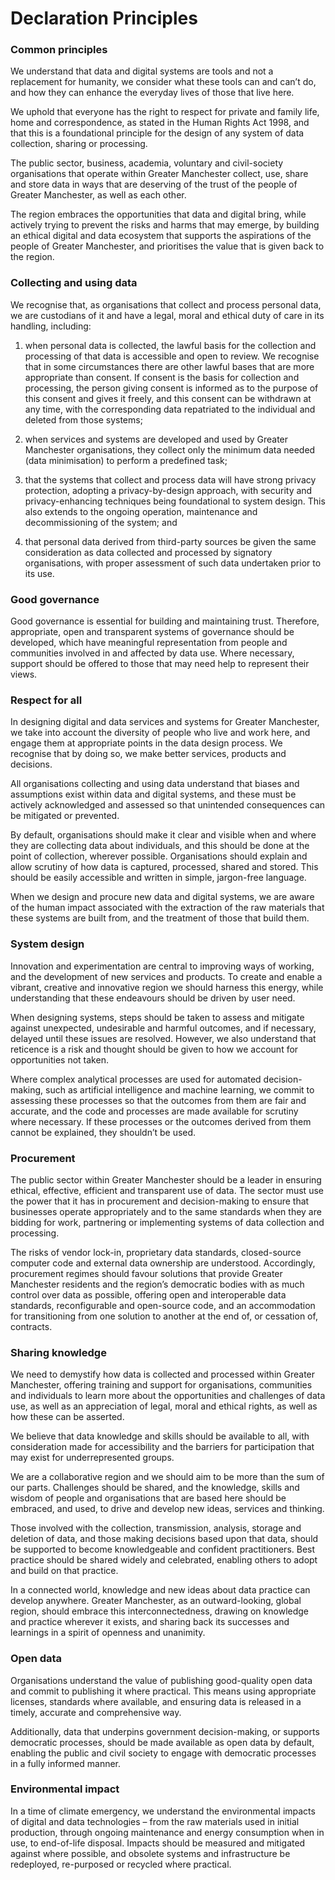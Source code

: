 # Declaration Principles

### Common principles
We understand that data and digital systems are tools and not a replacement for humanity, we consider what these tools can and can’t do, and how they can enhance the everyday lives of those that live here.

We uphold that everyone has the right to respect for private and family life, home and correspondence, as stated in the Human Rights Act 1998, and that this is a foundational principle for the design of any system of data collection, sharing or processing.

The public sector, business, academia, voluntary and civil-society organisations that operate within Greater Manchester collect, use, share and store data in ways that are deserving of the trust of the people of Greater Manchester, as well as each other.

The region embraces the opportunities that data and digital bring, while actively trying to prevent the risks and harms that may emerge, by building an ethical digital and data ecosystem that supports the aspirations of the people of Greater Manchester, and prioritises the value that is given back to the region.

### Collecting and using data
We recognise that, as organisations that collect and process personal data, we are custodians of it and have a legal, moral and ethical duty of care in its handling, including:
1. when personal data is collected, the lawful basis for the collection and processing of that data is accessible and open to review. We recognise that in some circumstances there are other lawful bases that are more appropriate than consent. If consent is the basis for collection and processing, the person giving consent is informed as to the purpose of this consent and gives it freely, and this consent can be withdrawn at any time, with the corresponding data repatriated to the individual and deleted from those systems;

1. when services and systems are developed and used by Greater Manchester organisations, they collect only the minimum data needed (data minimisation) to perform a predefined task;

1. that the systems that collect and process data will have strong privacy protection, adopting a privacy-by-design approach, with security and privacy-enhancing techniques being foundational to system design. This also extends to the ongoing operation, maintenance and decommissioning of the system; and

1. that personal data derived from third-party sources be given the same consideration as data collected and processed by signatory organisations, with proper assessment of such data undertaken prior to its use.

### Good governance
Good governance is essential for building and maintaining trust. Therefore, appropriate, open and transparent systems of governance should be developed, which have meaningful representation from people and communities involved in and affected by data use. Where necessary, support should be offered to those that may need help to represent their views.

### Respect for all
In designing digital and data services and systems for Greater Manchester, we take into account the diversity of people who live and work here, and engage them at appropriate points in the data design process. We recognise that by doing so, we make better services, products and decisions.

All organisations collecting and using data understand that biases and assumptions exist within data and digital systems, and these must be actively acknowledged and assessed so that unintended consequences can be mitigated or prevented.

By default, organisations should make it clear and visible when and where they are collecting data about individuals, and this should be done at the point of collection, wherever possible. Organisations should explain and allow scrutiny of how data is captured, processed, shared and stored. This should be easily accessible and written in simple, jargon-free language.

When we design and procure new data and digital systems, we are aware of the human impact associated with the extraction of the raw materials that these systems are built from, and the treatment of those that build them.

### System design
Innovation and experimentation are central to improving ways of working, and the development of new services and products. To create and enable a vibrant, creative and innovative region we should harness this energy, while understanding that these endeavours should be driven by user need.

When designing systems, steps should be taken to assess and mitigate against unexpected, undesirable and harmful outcomes, and if necessary, delayed until these issues are resolved. However, we also understand that reticence is a risk and thought should be given to how we account for opportunities not taken.

Where complex analytical processes are used for automated decision-making, such as artificial intelligence and machine learning, we commit to assessing these processes so that the outcomes from them are fair and accurate, and the code and processes are made available for scrutiny where necessary. If these processes or the outcomes derived from them cannot be explained, they shouldn’t be used.

### Procurement
The public sector within Greater Manchester should be a leader in ensuring ethical, effective, efficient and transparent use of data. The sector must use the power that it has in procurement and decision-making to ensure that businesses operate appropriately and to the same standards when they are bidding for work, partnering or implementing systems of data collection and processing.

The risks of vendor lock-in, proprietary data standards, closed-source computer code and external data ownership are understood. Accordingly, procurement regimes should favour solutions that provide Greater Manchester residents and the region’s democratic bodies with as much control over data as possible, offering open and interoperable data standards, reconfigurable and open-source code, and an accommodation for transitioning from one solution to another at the end of, or cessation of, contracts.

### Sharing knowledge
We need to demystify how data is collected and processed within Greater Manchester, offering training and support for organisations, communities and individuals to learn more about the opportunities and challenges of data use, as well as an appreciation of legal, moral and ethical rights, as well as how these can be asserted.

We believe that data knowledge and skills should be available to all, with consideration made for accessibility and the barriers for participation that may exist for underrepresented groups.

We are a collaborative region and we should aim to be more than the sum of our parts. Challenges should be shared, and the knowledge, skills and wisdom of people and organisations that are based here should be embraced, and used, to drive and develop new ideas, services and thinking.

Those involved with the collection, transmission, analysis, storage and deletion of data, and those making decisions based upon that data, should be supported to become knowledgeable and confident practitioners. Best practice should be shared widely and celebrated, enabling others to adopt and build on that practice.

In a connected world, knowledge and new ideas about data practice can develop anywhere. Greater Manchester, as an outward-looking, global region, should embrace this interconnectedness, drawing on knowledge and practice wherever it exists, and sharing back its successes and learnings in a spirit of openness and unanimity.

### Open data
Organisations understand the value of publishing good-quality open data and commit to publishing it where practical. This means using appropriate licenses, standards where available, and ensuring data is released in a timely, accurate and comprehensive way.

Additionally, data that underpins government decision-making, or supports democratic processes, should be made available as open data by default, enabling the public and civil society to engage with democratic processes in a fully informed manner.

### Environmental impact
In a time of climate emergency, we understand the environmental impacts of digital and data technologies – from the raw materials used in initial production, through ongoing maintenance and energy consumption when in use, to end-of-life disposal. Impacts should be measured and mitigated against where possible, and obsolete systems and infrastructure be redeployed, re-purposed or recycled where practical.
